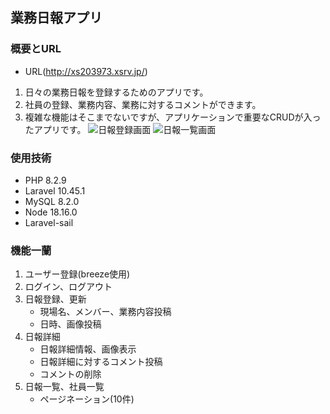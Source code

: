 ## 業務日報アプリ

### 概要とURL
* URL(http://xs203973.xsrv.jp/)
1. 日々の業務日報を登録するためのアプリです。
2. 社員の登録、業務内容、業務に対するコメントができます。
3. 複雑な機能はそこまでないですが、アプリケーションで重要なCRUDが入ったアプリです。
![日報登録画面](https://github.com/tomozo0223/laravel-report-app/assets/145981508/da5fe1ad-d82b-4ac4-b4da-53035f25dadf)
![日報一覧画面](https://github.com/tomozo0223/laravel-report-app/assets/145981508/dbc6ba80-caea-4a6c-9aa3-e69e7385ae3c)

### 使用技術
* PHP 8.2.9
* Laravel 10.45.1
* MySQL 8.2.0
* Node 18.16.0
* Laravel-sail

### 機能一蘭
1. ユーザー登録(breeze使用)
2. ログイン、ログアウト
3. 日報登録、更新
   * 現場名、メンバー、業務内容投稿
   * 日時、画像投稿
4. 日報詳細
   * 日報詳細情報、画像表示
   * 日報詳細に対するコメント投稿
   * コメントの削除
5. 日報一覧、社員一覧
   * ページネーション(10件)
